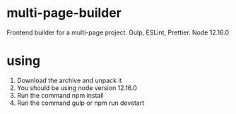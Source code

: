 # multi-page-builder
Frontend builder for a multi-page project. Gulp, ESLint, Prettier. Node 12.16.0

# using
1. Download the archive and unpack it
2. You should be using node version 12.16.0
3. Run the command npm install
4. Run the command gulp or npm run devstart
